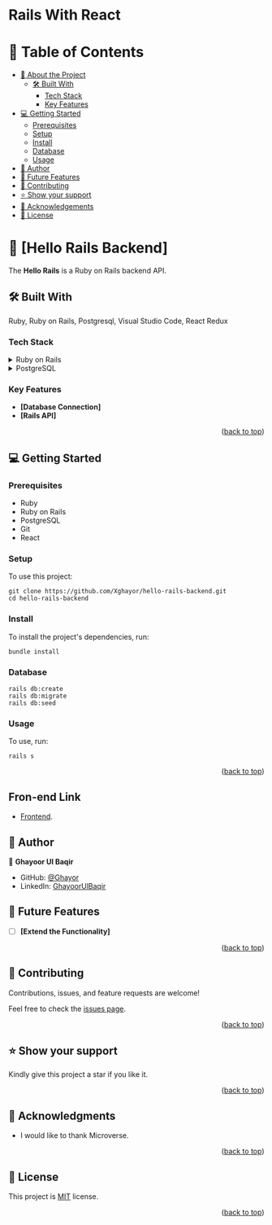 # Rails With React

<a name="readme-top"></a>

# 📗 Table of Contents

- [📖 About the Project](#about-project)
  - [🛠 Built With](#built-with)
    - [Tech Stack](#tech-stack)
    - [Key Features](#key-features)
- [💻 Getting Started](#getting-started)
  - [Prerequisites](#prerequisites)
  - [Setup](#setup)
  - [Install](#install)
  - [Database](#database)
  - [Usage](#usage)
- [👥 Author](#author)
- [🔭 Future Features](#future-features)
- [🤝 Contributing](#contributing)
- [⭐️ Show your support](#support)
- [🙏 Acknowledgements](#acknowledgements)
- [📝 License](#license)

# 📖 [Hello Rails Backend] <a name="about-project"></a>

The **Hello Rails** is a Ruby on Rails backend API.

## 🛠 Built With <a name="built-with"></a>

Ruby, Ruby on Rails, Postgresql, Visual Studio Code, React Redux

### Tech Stack <a name="tech-stack"></a>

<details>
  <summary>Ruby on Rails</summary>
</details>

<details>
  <summary>PostgreSQL</summary>
</details>

### Key Features <a name="key-features"></a>
- **[Database Connection]**
- **[Rails API]**

<p align="right">(<a href="#readme-top">back to top</a>)</p>

## 💻 Getting Started <a name="getting-started"></a>

### Prerequisites <a name="prerequisites"></a>
- Ruby
- Ruby on Rails
- PostgreSQL
- Git
- React

### Setup <a name="setup"></a>

To use this project:
```
git clone https://github.com/Xghayor/hello-rails-backend.git
cd hello-rails-backend

```

### Install <a name="install"></a>

To install the project's dependencies, run:

```
bundle install
```

### Database <a name="database"></a>

```
rails db:create
rails db:migrate
rails db:seed
```

### Usage <a name="usage"></a>

To use, run:

```
rails s
```
<p align="right">(<a href="#readme-top">back to top</a>)</p>

## Fron-end Link <a name="contributing"></a>

- [Frontend](https://github.com/Xghayor/hello-rails-frontend).

## 👥 Author <a name="author"></a>

👤 **Ghayoor Ul Baqir**
- GitHub: [@Ghayor](https://github.com/Xghayor)
- LinkedIn: [GhayoorUlBaqir](https://www.linkedin.com/in/ghayoor-ul-baqir/)

## 🔭 Future Features <a name="future-features"></a>

- [ ] **[Extend the Functionality]**

<p align="right">(<a href="#readme-top">back to top</a>)</p>

## 🤝 Contributing <a name="contributing"></a>

Contributions, issues, and feature requests are welcome!

Feel free to check the [issues page](https://github.com/Xghayor/hello-rails-backend/issues).

<p align="right">(<a href="#readme-top">back to top</a>)</p>

## ⭐️ Show your support <a name="support"></a>

Kindly give this project a star if you like it.

<p align="right">(<a href="#readme-top">back to top</a>)</p>

## 🙏 Acknowledgments <a name="acknowledgements"></a>

- I would like to thank Microverse.

<p align="right">(<a href="#readme-top">back to top</a>)</p>

## 📝 License <a name="license"></a>

This project is [MIT](/LICENSE) license.

<p align="right">(<a href="#readme-top">back to top</a>)</p>
